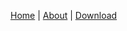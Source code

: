 [Home](https://github.com/opennars/opennars/wiki) | [About](https://sites.google.com/site/narswang/home) | [Download](https://drive.google.com/folderview?id=0B8Z4Yige07tBUk5LSUtxSGY0eVk&usp=sharing)